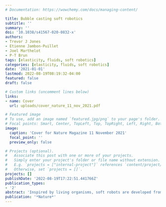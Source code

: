 ```yaml
---
# Documentation: https://wowchemy.com/docs/managing-content/

title: Bubble casting soft robotics
subtitle: ''
summary: ''
doi: '10.1038/s41567-020-0832-x'
authors:
- Trevor J Jones
- Etienne Jambon-Puillet
- Joel Marthelot
- P-T Brun
tags: [elasticity, fluids, soft robotics]
categories: [elasticity, fluids, soft robotics]
date: '2021-01-01'
lastmod: 2022-08-19T08:19:32-04:00
featured: false
draft: false

# Custom links (uncomment lines below)
links: 
- name: Cover
  url: uploads/cover_nature_11_nov_2021.pdf

# Featured image
# To use, add an image named `featured.jpg/png` to your page's folder.
# Focal points: Smart, Center, TopLeft, Top, TopRight, Left, Right, BottomLeft, Bottom, BottomRight.
image:
  caption: 'Cover for Nature Magazine 11 November 2021'
  focal_point: ''
  preview_only: false

# Projects (optional).
#   Associate this post with one or more of your projects.
#   Simply enter your project's folder or file name without extension.
#   E.g. `projects = ["internal-project"]` references `content/project/deep-learning/index.md`.
#   Otherwise, set `projects = []`.
projects: []
publishDate: '2022-08-19T17:22:51.441766Z'
publication_types:
- '2'
abstract: 'Inspired by living organisms, soft robots are developed from intrinsically compliant materials, enabling continuous motions that mimic animal and vegetal movement. In soft robots, the canonical hinges and bolts are replaced by elastomers assembled into actuators programmed to change shape following the application of stimuli, for example pneumatic inflation. The morphing information is typically directly embedded within the shape of these actuators, whose assembly is facilitated by recent advances in rapid prototyping techniques. Yet, these manufacturing processes have limitations in scalability, design flexibility and robustness. Here we demonstrate a new all-in-one methodology for the fabrication and the programming of soft machines. Instead of relying on the assembly of individual parts, our approach harnesses interfacial flows in elastomers that progressively cure to robustly produce monolithic pneumatic actuators whose shape can easily be tailored to suit applications ranging from artificial muscles to grippers. We rationalize the fluid mechanics at play in the assembly of our actuators and model their subsequent morphing. We leverage this quantitative knowledge to program these soft machines and produce complex functionalities, for example sequential motion obtained from a monotonic stimulus. We expect that the flexibility, robustness and predictive nature of our methodology will accelerate the proliferation of soft robotics by enabling the assembly of complex actuators, for example long, tortuous or vascular structures, thereby paving the way towards new functionalities stemming from geometric and material nonlinearities.'
publication: '*Nature*'
---
```

